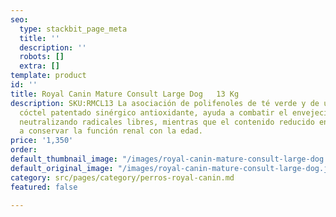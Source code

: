 ```yaml
---
seo:
  type: stackbit_page_meta
  title: ''
  description: ''
  robots: []
  extra: []
template: product
id: ''
title: Royal Canin Mature Consult Large Dog   13 Kg
description: SKU:RMCL13 La asociación de polifenoles de té verde y de uvas con el
  cóctel patentado sinérgico antioxidante, ayuda a combatir el envejecimiento celular
  neutralizando radicales libres, mientras que el contenido reducido en fósforo ayuda
  a conservar la función renal con la edad.
price: '1,350'
order: 
default_thumbnail_image: "/images/royal-canin-mature-consult-large-dog.jpg"
default_original_image: "/images/royal-canin-mature-consult-large-dog.jpg"
category: src/pages/category/perros-royal-canin.md
featured: false

---
```


